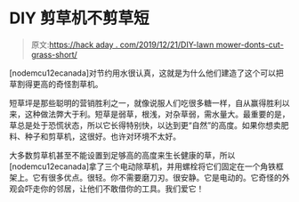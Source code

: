 # DIY 剪草机不剪草短

> 原文:[https://hack aday . com/2019/12/21/DIY-lawn mower-donts-cut-grass-short/](https://hackaday.com/2019/12/21/diy-lawnmower-doesnt-cut-grass-short/)

[nodemcu12ecanada]对节约用水很认真，这就是为什么他们建造了这个可以把草割得更高的奇怪割草机。

短草坪是那些聪明的营销胜利之一，就像说服人们吃很多糖一样，自从赢得胜利以来，这种做法弊大于利。短草是弱草，根浅，对杂草弱，需水量大。最重要的是，草总是处于恐慌状态，所以它长得特别快，以达到更“自然”的高度。如果你想卖肥料、种子和剪草机，这很好。也许对环境不太好。

大多数剪草机甚至不能设置到足够高的高度来生长健康的草，所以[nodemcu12ecanada]拿了三个电动除草机，并用螺栓将它们固定在一个角铁框架上。它有很多优点。很轻。你不需要磨刀刃。很安静。它是电动的。它奇怪的外观会吓走你的邻居，让他们不敢借你的工具。我们爱它！